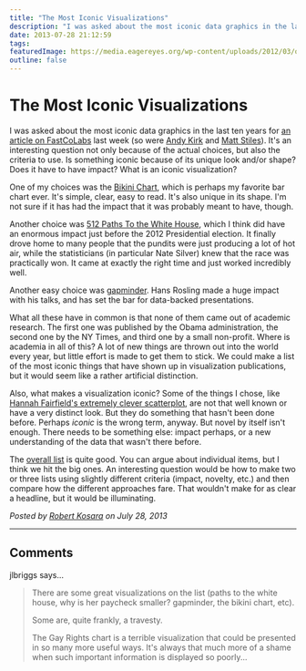 ```yaml
---
title: "The Most Iconic Visualizations"
description: "I was asked about the most iconic data graphics in the last ten years for an article on FastCoLabs last week (so were Andy Kirk and Matt Stiles). It's an interesting question not only because of the actual choices, but also the criteria to use. Is something iconic because of its unique look and/or shape? Does it have to have impact? What is an iconic visualization?"
date: 2013-07-28 21:12:59
tags: 
featuredImage: https://media.eagereyes.org/wp-content/uploads/2012/03/obama-job-loss-chart.png
outline: false
---
```


# The Most Iconic Visualizations

I was asked about the most iconic data graphics in the last ten years for <a href="http://www.fastcolabs.com/3014911/top-10-iconic-data-graphics">an article on FastCoLabs</a> last week (so were <a href="http://www.visualisingdata.com/index.php/2013/07/my-selections-for-fastco-labs-top-10-iconic-data-graphics/">Andy Kirk</a> and <a href="http://thedailyviz.com">Matt Stiles</a>). It's an interesting question not only because of the actual choices, but also the criteria to use. Is something iconic because of its unique look and/or shape? Does it have to have impact? What is an iconic visualization?

One of my choices was the <a title="The Bikini Chart" href="/blog/2012/bikini-chart">Bikini Chart</a>, which is perhaps my favorite bar chart ever. It's simple, clear, easy to read. It's also unique in its shape. I'm not sure if it has had the impact that it was probably meant to have, though.

Another choice was <a href="http://elections.nytimes.com/2012/results/president/scenarios">512 Paths To the White House</a>, which I think did have an enormous impact just before the 2012 Presidential election. It finally drove home to many people that the pundits were just producing a lot of hot air, while the statisticians (in particular Nate Silver) knew that the race was practically won. It came at exactly the right time and just worked incredibly well.

Another easy choice was <a href="http://www.ted.com/talks/hans_rosling_shows_the_best_stats_you_ve_ever_seen.html">gapminder</a>. Hans Rosling made a huge impact with his talks, and has set the bar for data-backed presentations.

What all these have in common is that none of them came out of academic research. The first one was published by the Obama administration, the second one by the NY Times, and third one by a small non-profit. Where is academia in all of this? A lot of new things are thrown out into the world every year, but little effort is made to get them to stick. We could make a list of the most iconic things that have shown up in visualization publications, but it would seem like a rather artificial distinction.

Also, what makes a visualization iconic? Some of the things I chose, like <a title="The Explanatory Power of Data Points" href="/journalism/the-explanatory-power-of-data-points">Hannah Fairfield's extremely clever scatterplot</a>, are not that well known or have a very distinct look. But they do something that hasn't been done before. Perhaps <em>iconic</em> is the wrong term, anyway. But novel by itself isn't enough. There needs to be something else: impact perhaps, or a new understanding of the data that wasn't there before.

The <a href="http://www.fastcolabs.com/3014911/top-10-iconic-data-graphics">overall list</a> is quite good. You can argue about individual items, but I think we hit the big ones. An interesting question would be how to make two or three lists using slightly different criteria (impact, novelty, etc.) and then compare how the different approaches fare. That wouldn't make for as clear a headline, but it would be illuminating.


_Posted by <a href="/about">Robert Kosara</a> on July 28, 2013_


<aside class="comments">

---
## Comments

jlbriggs says…
>	There are some great visualizations on the list (paths to the white house, why is her paycheck smaller? gapminder, the bikini chart, etc).
>	
>	Some are, quite frankly, a travesty.
>	
>	The Gay Rights chart is a terrible visualization that could be presented in so many more useful ways.  It's always that much more of a shame when such important information is displayed so poorly...

</aside>

